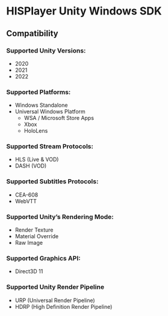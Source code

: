 # HISPlayer Unity Windows SDK

## Compatibility

### Supported Unity Versions: 
* 2020
* 2021
* 2022

### Supported Platforms: 
* Windows Standalone
* Universal Windows Platform
  * WSA / Microsoft Store Apps
  * Xbox
  * HoloLens

### Supported Stream Protocols: 
* HLS (Live & VOD)
* DASH (VOD)

### Supported Subtitles Protocols: 
* CEA-608
* WebVTT

### Supported Unity’s Rendering Mode: 
* Render Texture
* Material Override
* Raw Image

### Supported Graphics API:
* Direct3D 11

### Supported Unity Render Pipeline
* URP (Universal Render Pipeline)
* HDRP (High Definition Render Pipeline)
